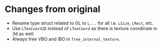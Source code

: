 # Changes from original

* Rename type struct related to GL to `L...` for all i.e. `LSize`, `LRect`, etc.
* Use `LTexCoord2D` instead of `LTexCoord` as there is texture coordinate in 3d as well.
* Always free VBO and IBO in `free_internal_texture`.

